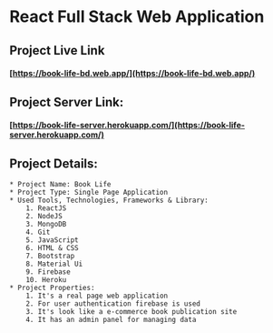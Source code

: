 # React Full Stack Web Application

## Project Live Link

   #### [https://book-life-bd.web.app/](https://book-life-bd.web.app/)

## Project Server Link:

   #### [https://book-life-server.herokuapp.com/](https://book-life-server.herokuapp.com/)

## Project Details:
    
    * Project Name: Book Life
    * Project Type: Single Page Application
    * Used Tools, Technologies, Frameworks & Library:
        1. ReactJS
        2. NodeJS
        3. MongoDB
        4. Git
        5. JavaScript
        6. HTML & CSS
        7. Bootstrap
        8. Material Ui
        9. Firebase
        10. Heroku
    * Project Properties:
        1. It's a real page web application
        2. For user authentication firebase is used
        3. It's look like a e-commerce book publication site
        4. It has an admin panel for managing data

